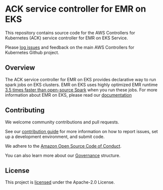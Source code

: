 # ACK service controller for EMR on EKS

This repository contains source code for the AWS Controllers for Kubernetes
(ACK) service controller for EMR on EKS Service.

Please [log issues](https://github.com/aws-controllers-k8s/community/issues) and feedback on the main AWS Controllers for Kubernetes Github project.

## Overview

The ACK service controller for EMR on EKS provides declarative way to run spark jobs on EKS clusters. EMR on EKS uses highly optimized EMR runtime [3.5 times faster than open-source Spark](https://aws.amazon.com/blogs/big-data/amazon-emr-on-amazon-eks-provides-up-to-61-lower-costs-and-up-to-68-performance-improvement-for-spark-workloads/) when you run these jobs. For more information about EMR on EKS, please read our [documentation](https://docs.aws.amazon.com/emr/latest/EMR-on-EKS-DevelopmentGuide/emr-eks.html)

## Contributing

We welcome community contributions and pull requests.

See our [contribution guide](/CONTRIBUTING.md) for more information on how to
report issues, set up a development environment, and submit code.

We adhere to the [Amazon Open Source Code of Conduct][coc].

You can also learn more about our [Governance](/GOVERNANCE.md) structure.

[coc]: https://aws.github.io/code-of-conduct

## License

This project is [licensed](/LICENSE) under the Apache-2.0 License.
